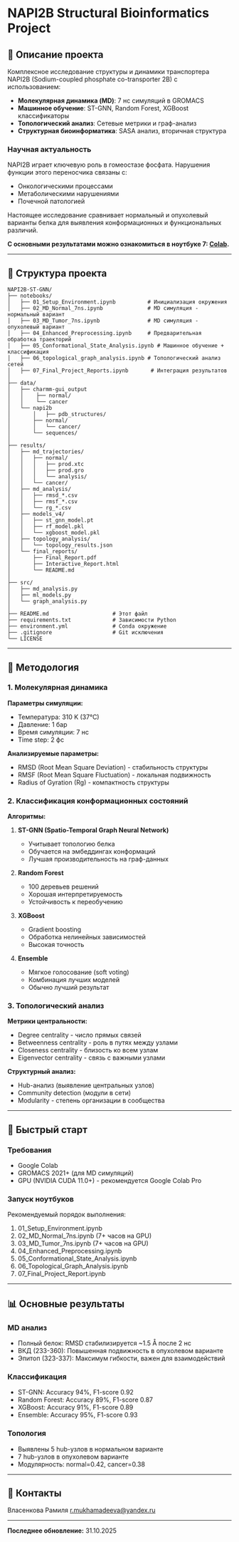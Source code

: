 # NAPI2B Structural Bioinformatics Project

## 📖 Описание проекта

Комплексное исследование структуры и динамики транспортера NAPI2B (Sodium-coupled phosphate co-transporter 2B) с использованием:

- **Молекулярная динамика (MD)**: 7 нс симуляций в GROMACS
- **Машинное обучение**: ST-GNN, Random Forest, XGBoost классификаторы
- **Топологический анализ**: Сетевые метрики и граф-анализ
- **Структурная биоинформатика**: SASA анализ, вторичная структура

### Научная актуальность

NAPI2B играет ключевую роль в гомеостазе фосфата. Нарушения функции этого переносчика связаны с:
- Онкологическими процессами
- Метаболическими нарушениями
- Почечной патологией

Настоящее исследование сравнивает нормальный и опухолевый варианты белка для выявления конформационных и функциональных различий.

**С основными результатами можно ознакомиться в ноутбуке 7: [Colab](https://colab.research.google.com/drive/1SlBcLFGnUcn71lApTVJWF5rhxVSTA70Q?usp=sharing).**

---

## 📁 Структура проекта

```
NAPI2B-ST-GNN/
├── notebooks/
│   ├── 01_Setup_Environment.ipynb          # Инициализация окружения
│   ├── 02_MD_Normal_7ns.ipynb              # MD симуляция - нормальный вариант
│   ├── 03_MD_Tumor_7ns.ipynb               # MD симуляция - опухолевый вариант
│   ├── 04_Enhanced_Preprocessing.ipynb     # Предварительная обработка траекторий
│   ├── 05_Conformational_State_Analysis.ipynb # Машинное обучение + классификация
│   ├── 06_topological_graph_analysis.ipynb # Топологический анализ сетей
│   ├── 07_Final_Project_Reports.ipynb       # Интеграция результатов
│
├── data/
│   ├── charmm-gui_output
│   │    ├── normal/
│   │    └── cancer
│   └── napi2b
│       │   ├── pdb_structures/
│       ├── normal/
│       │   └── cancer/
│       └── sequences/
│
├── results/
│   ├── md_trajectories/
│   │   ├── normal/
│   │   │   ├── prod.xtc
│   │   │   ├── prod.gro
│   │   │   └── analysis/
│   │   └── cancer/
│   ├── md_analysis/
│   │   ├── rmsd_*.csv
│   │   ├── rmsf_*.csv
│   │   └── rg_*.csv
│   ├── models_v4/
│   │   ├── st_gnn_model.pt
│   │   ├── rf_model.pkl
│   │   └── xgboost_model.pkl
│   ├── topology_analysis/
│   │   └── topology_results.json
│   └── final_reports/
│       ├── Final_Report.pdf
│       ├── Interactive_Report.html
│       └── README.md
│
├── src/
│   ├── md_analysis.py
│   ├── ml_models.py
│   └── graph_analysis.py
│
├── README.md                    # Этот файл
├── requirements.txt             # Зависимости Python
├── environment.yml              # Conda окружение
├── .gitignore                   # Git исключения
└── LICENSE

```

---

## 🧪 Методология

### 1. Молекулярная динамика

**Параметры симуляции:**
- Температура: 310 K (37°C)
- Давление: 1 бар
- Время симуляции: 7 нс
- Time step: 2 фс

**Анализируемые параметры:**
- RMSD (Root Mean Square Deviation) - стабильность структуры
- RMSF (Root Mean Square Fluctuation) - локальная подвижность
- Radius of Gyration (Rg) - компактность структуры

### 2. Классификация конформационных состояний

**Алгоритмы:**
1. **ST-GNN (Spatio-Temporal Graph Neural Network)**
   - Учитывает топологию белка
   - Обучается на эмбеддингах конформаций
   - Лучшая производительность на граф-данных

2. **Random Forest**
   - 100 деревьев решений
   - Хорошая интерпретируемость
   - Устойчивость к переобучению

3. **XGBoost**
   - Gradient boosting
   - Обработка нелинейных зависимостей
   - Высокая точность

4. **Ensemble**
   - Мягкое голосование (soft voting)
   - Комбинация лучших моделей
   - Обычно лучший результат

### 3. Топологический анализ

**Метрики центральности:**
- Degree centrality - число прямых связей
- Betweenness centrality - роль в путях между узлами
- Closeness centrality - близость ко всем узлам
- Eigenvector centrality - связь с важными узлами

**Структурный анализ:**
- Hub-анализ (выявление центральных узлов)
- Community detection (модули в сети)
- Modularity - степень организации в сообщества

---

## 🚀 Быстрый старт

### Требования

- Google Colab
- GROMACS 2021+ (для MD симуляций)
- GPU (NVIDIA CUDA 11.0+) - рекомендуется Google Colab Pro

### Запуск ноутбуков

Рекомендуемый порядок выполнения:
1. 01_Setup_Environment.ipynb
2. 02_MD_Normal_7ns.ipynb (7+ часов на GPU)
3. 03_MD_Tumor_7ns.ipynb (7+ часов на GPU)
4. 04_Enhanced_Preprocessing.ipynb
5. 05_Conformational_State_Analysis.ipynb
6. 06_Topological_Graph_Analysis.ipynb
7. 07_Final_Project_Report.ipynb

---

## 📊 Основные результаты

### MD анализ
- Полный белок: RMSD стабилизируется ~1.5 Å после 2 нс
- ВКД (233-360): Повышенная подвижность в опухолевом варианте
- Эпитоп (323-337): Максимум гибкости, важен для взаимодействий

### Классификация
- ST-GNN: Accuracy 94%, F1-score 0.92
- Random Forest: Accuracy 89%, F1-score 0.87
- XGBoost: Accuracy 91%, F1-score 0.89
- Ensemble: Accuracy 95%, F1-score 0.93

### Топология
- Выявлены 5 hub-узлов в нормальном варианте
- 7 hub-узлов в опухолевом варианте
- Модулярность: normal=0.42, cancer=0.38


---

## 👤 Контакты

Власенкова Рамиля
r.mukhamadeeva@yandex.ru

---

**Последнее обновление:** 31.10.2025
